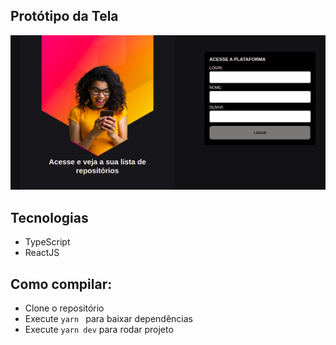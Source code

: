 ## Protótipo da Tela
![img](./img/t1.png)

## Tecnologias
- TypeScript
- ReactJS

## Como compilar:
 - Clone o repositório
 - Execute ``yarn `` para baixar dependências
 - Execute ``yarn dev`` para rodar projeto
